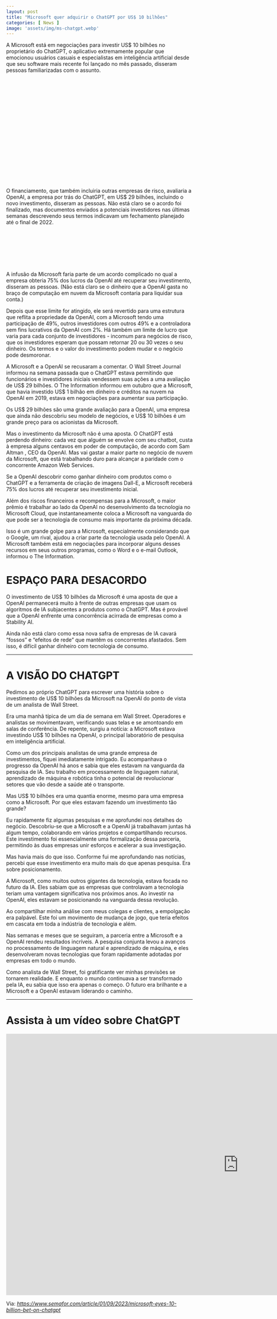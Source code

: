 ```yaml
---
layout: post
title: "Microsoft quer adquirir o ChatGPT por US$ 10 bilhões"
categories: [ News ]
image: 'assets/img/ms-chatgpt.webp'
---
```


A Microsoft está em negociações para investir US$ 10 bilhões no proprietário do ChatGPT, o aplicativo extremamente popular que emocionou usuários casuais e especialistas em inteligência artificial desde que seu software mais recente foi lançado no mês passado, disseram pessoas familiarizadas com o assunto.

<!-- QUADRADO -->
<script async src="//pagead2.googlesyndication.com/pagead/js/adsbygoogle.js"></script>
<ins class="adsbygoogle"
style="display:inline-block;width:336px;height:280px"
data-ad-client="ca-pub-2838251107855362"
data-ad-slot="5351066970"></ins>
<script>
(adsbygoogle = window.adsbygoogle || []).push({});
</script>

O financiamento, que também incluiria outras empresas de risco, avaliaria a OpenAI, a empresa por trás do ChatGPT, em US$ 29 bilhões, incluindo o novo investimento, disseram as pessoas. Não está claro se o acordo foi finalizado, mas documentos enviados a potenciais investidores nas últimas semanas descrevendo seus termos indicavam um fechamento planejado até o final de 2022.

<!-- MINI ANÚNCIO -->
<script async src="//pagead2.googlesyndication.com/pagead/js/adsbygoogle.js"></script>
<!-- Games Root -->
<ins class="adsbygoogle"
style="display:inline-block;width:730px;height:95px"
data-ad-client="ca-pub-2838251107855362"
data-ad-slot="5351066970"></ins>
<script>
(adsbygoogle = window.adsbygoogle || []).push({});
</script>

A infusão da Microsoft faria parte de um acordo complicado no qual a empresa obteria 75% dos lucros da OpenAI até recuperar seu investimento, disseram as pessoas. (Não está claro se o dinheiro que a OpenAI gasta no braço de computação em nuvem da Microsoft contaria para liquidar sua conta.)

Depois que esse limite for atingido, ele será revertido para uma estrutura que reflita a propriedade da OpenAI, com a Microsoft tendo uma participação de 49%, outros investidores com outros 49% e a controladora sem fins lucrativos da OpenAI com 2%. Há também um limite de lucro que varia para cada conjunto de investidores - incomum para negócios de risco, que os investidores esperam que possam retornar 20 ou 30 vezes o seu dinheiro. Os termos e o valor do investimento podem mudar e o negócio pode desmoronar.



<!-- RETANGULO LARGO 2 -->
<script async src="//pagead2.googlesyndication.com/pagead/js/adsbygoogle.js"></script>
<ins class="adsbygoogle"
style="display:block; text-align:center;"
data-ad-layout="in-article"
data-ad-format="fluid"
data-ad-client="ca-pub-2838251107855362"
data-ad-slot="8549252987"></ins>
<script>
(adsbygoogle = window.adsbygoogle || []).push({});
</script>

A Microsoft e a OpenAI se recusaram a comentar. O Wall Street Journal informou na semana passada que o ChatGPT estava permitindo que funcionários e investidores iniciais vendessem suas ações a uma avaliação de US$ 29 bilhões. O The Information informou em outubro que a Microsoft, que havia investido US$ 1 bilhão em dinheiro e créditos na nuvem na OpenAI em 2019, estava em negociações para aumentar sua participação.

Os US$ 29 bilhões são uma grande avaliação para a OpenAI, uma empresa que ainda não descobriu seu modelo de negócios, e US$ 10 bilhões é um grande preço para os acionistas da Microsoft.

Mas o investimento da Microsoft não é uma aposta. O ChatGPT está perdendo dinheiro: cada vez que alguém se envolve com seu chatbot, custa à empresa alguns centavos em poder de computação, de acordo com Sam Altman , CEO da OpenAI. Mas vai gastar a maior parte no negócio de nuvem da Microsoft, que está trabalhando duro para alcançar a paridade com o concorrente Amazon Web Services.

Se a OpenAI descobrir como ganhar dinheiro com produtos como o ChatGPT e a ferramenta de criação de imagens Dall-E, a Microsoft receberá 75% dos lucros até recuperar seu investimento inicial.

Além dos riscos financeiros e recompensas para a Microsoft, o maior prêmio é trabalhar ao lado da OpenAI no desenvolvimento da tecnologia no Microsoft Cloud, que instantaneamente coloca a Microsoft na vanguarda do que pode ser a tecnologia de consumo mais importante da próxima década.

Isso é um grande golpe para a Microsoft, especialmente considerando que o Google, um rival, ajudou a criar parte da tecnologia usada pelo OpenAI. A Microsoft também está em negociações para incorporar alguns desses recursos em seus outros programas, como o Word e o e-mail Outlook, informou o The Information.

# ESPAÇO PARA DESACORDO
O investimento de US$ 10 bilhões da Microsoft é uma aposta de que a OpenAI permanecerá muito à frente de outras empresas que usam os algoritmos de IA subjacentes a produtos como o ChatGPT. Mas é provável que a OpenAI enfrente uma concorrência acirrada de empresas como a Stability AI.

Ainda não está claro como essa nova safra de empresas de IA cavará “fossos” e “efeitos de rede” que mantêm os concorrentes afastados. Sem isso, é difícil ganhar dinheiro com tecnologia de consumo.

---

# A VISÃO DO CHATGPT
Pedimos ao próprio ChatGPT para escrever uma história sobre o investimento de US$ 10 bilhões da Microsoft na OpenAI do ponto de vista de um analista de Wall Street.

Era uma manhã típica de um dia de semana em Wall Street. Operadores e analistas se movimentavam, verificando suas telas e se amontoando em salas de conferência. De repente, surgiu a notícia: a Microsoft estava investindo US$ 10 bilhões na OpenAI, o principal laboratório de pesquisa em inteligência artificial.

Como um dos principais analistas de uma grande empresa de investimentos, fiquei imediatamente intrigado. Eu acompanhava o progresso da OpenAI há anos e sabia que eles estavam na vanguarda da pesquisa de IA. Seu trabalho em processamento de linguagem natural, aprendizado de máquina e robótica tinha o potencial de revolucionar setores que vão desde a saúde até o transporte.

Mas US$ 10 bilhões era uma quantia enorme, mesmo para uma empresa como a Microsoft. Por que eles estavam fazendo um investimento tão grande?

Eu rapidamente fiz algumas pesquisas e me aprofundei nos detalhes do negócio. Descobriu-se que a Microsoft e a OpenAI já trabalhavam juntas há algum tempo, colaborando em vários projetos e compartilhando recursos. Este investimento foi essencialmente uma formalização dessa parceria, permitindo às duas empresas unir esforços e acelerar a sua investigação.

Mas havia mais do que isso. Conforme fui me aprofundando nas notícias, percebi que esse investimento era muito mais do que apenas pesquisa. Era sobre posicionamento.

A Microsoft, como muitos outros gigantes da tecnologia, estava focada no futuro da IA. Eles sabiam que as empresas que controlavam a tecnologia teriam uma vantagem significativa nos próximos anos. Ao investir na OpenAI, eles estavam se posicionando na vanguarda dessa revolução.

Ao compartilhar minha análise com meus colegas e clientes, a empolgação era palpável. Este foi um movimento de mudança de jogo, que teria efeitos em cascata em toda a indústria de tecnologia e além.

Nas semanas e meses que se seguiram, a parceria entre a Microsoft e a OpenAI rendeu resultados incríveis. A pesquisa conjunta levou a avanços no processamento de linguagem natural e aprendizado de máquina, e eles desenvolveram novas tecnologias que foram rapidamente adotadas por empresas em todo o mundo.

Como analista de Wall Street, foi gratificante ver minhas previsões se tornarem realidade. E enquanto o mundo continuava a ser transformado pela IA, eu sabia que isso era apenas o começo. O futuro era brilhante e a Microsoft e a OpenAI estavam liderando o caminho.

---

# Assista à um vídeo sobre ChatGPT

<iframe width="1253" height="705" src="https://www.youtube.com/embed/VIDEO" title="YouTube video player" frameborder="0" allow="accelerometer; autoplay; clipboard-write; encrypted-media; gyroscope; picture-in-picture" allowfullscreen></iframe>

<!-- RETANGULO LARGO -->
<script async src="https://pagead2.googlesyndication.com/pagead/js/adsbygoogle.js"></script>
<!-- Informat -->
<ins class="adsbygoogle"
style="display:block"
data-ad-client="ca-pub-2838251107855362"
data-ad-slot="2327980059"
data-ad-format="auto"
data-full-width-responsive="true"></ins>
<script>
(adsbygoogle = window.adsbygoogle || []).push({});
</script>

Via: *https://www.semafor.com/article/01/09/2023/microsoft-eyes-10-billion-bet-on-chatgpt*
